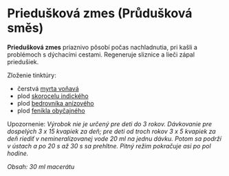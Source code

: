 Priedušková zmes (Průdušková směs)
==================================

**Priedušková zmes** priaznivo pôsobí počas nachladnutia, pri kašli a problémoch
s dýchacími cestami. Regeneruje sliznice a lieči zápal priedušiek.

Zloženie tinktúry:

* čerstvá [myrta voňavá](../bylinky/myrta-vonava)
* plod [skorocelu indického](../bylinky/skorocel-indicky)
* plod [bedrovníka anízového](../bylinky/bedrovnik-anizovy)
* plod [fenikla obyčajného](../bylinky/fenikel-obycajny)

Upozornenie: *Výrobok nie je určený pre deti do 3 rokov. Dávkovanie pre
dospelých 3 x 15 kvapiek za deň; pre deti od troch rokov 3 x 5 kvapiek za deň
riediť v nemineralizovanej vode 20 ml na jednu dávku. Potom sa podrží v ústach a
po 20 s až 30 s sa prehltne. Pitný režim pokračuje asi po pol hodine.*

*Obsah: 30 ml macerátu*
